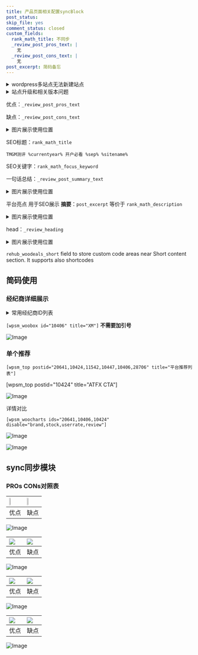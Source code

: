 ```yaml
---
title: 产品页面相关配置syncBlock
post_status: 
skip_file: yes
comment_status: closed
custom_fields:
  rank_math_title: 不同步
  _review_post_pros_text: |
    无
  _review_post_cons_text: |
    无
post_excerpt: 简码备忘
---
```

<details><summary>wordpress多站点无法新建站点</summary>

<li>和报错需要清理cookies一样的原因</li>
<li>wp-config.php里面<code>define( 'SUBDOMAIN_INSTALL', false );//子域名安装</code></li>
<li>新建子站点是用<code>define( 'SUBDOMAIN_INSTALL', true);//子域名安装</code> 完成以后，改成<code>false</code></li>
</details>

<details><summary>站点升级和相关版本问题</summary>

<p>wordpress：5.9.9
woocommerce：7.5.1
出现问题的地方：主题选项里面>><strong>Product layout >>compact style</strong></p>
<p>如何出现没有用过的字段 导致无法保存。先导出配置 然后进行修改，后面再次恢复即可。</p>
<p>出现部分字段无法显示时，需要返回默认布局后，对产品进行保存就好了。</p>
<p></p>
</details>

优点：`_review_post_pros_text`

缺点：`_review_post_cons_text`

<details><summary>图片展示使用位置</summary>

<img src="https://prod-files-secure.s3.us-west-2.amazonaws.com/39ed1227-6d7d-4570-be36-9ccd4a2c4241/f51d3d83-55d4-4bdf-9604-f37ec77ab556/Untitled.png?X-Amz-Algorithm=AWS4-HMAC-SHA256&X-Amz-Content-Sha256=UNSIGNED-PAYLOAD&X-Amz-Credential=ASIAZI2LB4663B5CBNLM%2F20250214%2Fus-west-2%2Fs3%2Faws4_request&X-Amz-Date=20250214T225519Z&X-Amz-Expires=3600&X-Amz-Security-Token=IQoJb3JpZ2luX2VjEA4aCXVzLXdlc3QtMiJGMEQCIAqIiperjlw%2BQ1jCpcIMJ2ebDQAqXVqYg8YQpfMcETvNAiAyl4COb4GvQwztm6f8qajS2QiaTxl4S6q7Jfx2CG2eXir%2FAwg3EAAaDDYzNzQyMzE4MzgwNSIMNVgzVI2BLcx3NP4iKtwD3W5g6eLcnI9ipQtqw1UHJX1ZcGJPXK4zJtKn7jOcavZRj451JsZugZ0HlshvBgdETFR%2BXi7UfqcRiV6kVXTYm7V%2Fcc%2FF9nACQWw10A0XHkJnLt%2FQn73GlA8SE8ZhPxtwyj%2FgzLnJzy8QYpTOFK8zINCBODQWgXxGs9td86rhESuGIVuOekvF90IAD4xZeu%2BFhIIEfX%2BC%2Fh%2BVMISsECxeSrzkP7v7GwLjfetJBkLZbKLd3qTWLiYU4kmyi2DstDhC%2FvcmHMZYUX0AXqMEUdxaH6vMk2Wg3Tp0vb7rzLap1%2Bhb4akeqazixFFVNiHXFi5EQdyuCMJy7G8v2RQbstZddldcrh9z3iemkIOYCKfJlt%2Bcl8r6pYbMrgpDKaCyyPJfe54FC6WaRPPY9Ev0CO0Ei6XNqxhihzEhGuFLqZkpxHr1aP9Knb8C6d40H%2BFbt%2FdZzJ6QKCf%2B8HSXnruKg6ijk5XHWka1nQ73fQ%2BNlAvsqFVonyyCOfIt7g%2BVQVVOdZXGtGLp%2BnBaEQzotyOW7LfJzQrXqBgEk0U4RZ4d5Yn4df%2BGvIvz9fDNrIDzC6nQiI5IKuO7dJz8X6ZQo%2Ba%2F0Zoxk4x8xIB0%2BSYv2GBnjjBsMcd7EiHXiYm%2BMVx9p%2Fkw0vm%2BvQY6pgGACDHPsIEemI7xUUe1eEyx%2BLulhT%2FB2u%2BbhwXTdsCv23rLFxhpzCpu5RLu3LsNEz5yKNWYNkzJlYdlJrV6VgDMAryurgmYxKhWQ4gA7396HdcqlMyc47dNpPicSBXXOlMX2JpbEXHu0FfO7uNudn%2FP8byFpKqyl4e85fwiB%2Bw5LqeKf8T8%2Fz470mqHs7TGS6k0olfVgxxGX2qyO%2FceC3Uj32Orzja2&X-Amz-Signature=81f4d425811723e3da3212aa09409161804984b82a7a99e8a9adbc18e4e994bf&X-Amz-SignedHeaders=host&x-id=GetObject" alt="Image">
</details>

SEO标题：`rank_math_title`

`TMGM测评 %currentyear% 开户必看 %sep% %sitename%`

SEO关键字：`rank_math_focus_keyword`

一句话总结：`_review_post_summary_text`

<details><summary>图片展示使用位置</summary>

<img src="https://prod-files-secure.s3.us-west-2.amazonaws.com/39ed1227-6d7d-4570-be36-9ccd4a2c4241/4b96a922-296c-4f4e-8630-d1c870cbce01/Untitled.png?X-Amz-Algorithm=AWS4-HMAC-SHA256&X-Amz-Content-Sha256=UNSIGNED-PAYLOAD&X-Amz-Credential=ASIAZI2LB46672JDBPVA%2F20250214%2Fus-west-2%2Fs3%2Faws4_request&X-Amz-Date=20250214T225519Z&X-Amz-Expires=3600&X-Amz-Security-Token=IQoJb3JpZ2luX2VjEA4aCXVzLXdlc3QtMiJIMEYCIQDX2iGQNqDxCJkGdWpDfzCYt%2BwOBEIf0JAoL2KgZShy3gIhAMUyVNdItk0l%2FdiuN6Jdiq5ka1uBzgKNSOYYrxZ8kiJRKv8DCDcQABoMNjM3NDIzMTgzODA1IgyLyhcBy%2FCbY87nvp8q3AO02HNro3q834E0%2FaREzvBMM5GHSrIcvA%2FttlGrPUV1w%2F%2BAkTwg62PTVI44Xy8iecOLSCoZT9Z6BUvcgoG8OFzHoFzh56m7Nv7V22ad1Z%2Bs7vaTRHMGhCyNr1t5fl6LvG%2Fna48b0hNL1or65JtxrIdeotF7jIoKaR0A60bksYLX%2B4PxhjKsZ5BHermHT6brVvnizQN5PoQV2lNgt18dRgVIbNT3660aTIyece7YO6gYum%2BTld2%2B%2BCGMAowqE2K11uxTNS5IlnHPNAnliSNzuYC1UjKj1%2BI9qBs1EB053xNDF7YpdGqgQw66IcZxNJ2zwbeBrEbwIMTm474%2FevxjTFa0P%2FgyHnlQpMrEj0VmzLS3YI3TSDH8GO9CSYF5eDyJ%2ByemWn%2BYSsFgsla8DFqdCbqD9MaTJ1wFg6Rp28Xj3bOfZ%2BsXY5rg9nloqEEu938eZdFhp8TOCw4QpHjFJrB3AFfEVpxyGvLcCWP6oandPsfHsZcRu%2FEexDQfnBhXzN9%2B4Hry3Tk%2FUKg0Pey9bjjPjJ6HdpZaTh12QrhQZ3aYMjN3PqNDwJQML5uE0A7EjeUg4uFtHEc0jh0hdXH3aQfpaPWfUvSEJy6L5erYjmiMoXlBdIHxB41ZYMWyluxHrTD1%2Bb69BjqkAVYSNVtq9%2FKCw0FwgJH2xxef4K9Gwm5PmUBwXPKgO%2FZBoKlD5NBNluDTMwQMuxWsYSJA9ou338qPjrYQkhDTykNOi7LNTDKQgF%2FK%2FMqKZs36bjRn3vtu%2FCZplSQIWLpKYZ9BHln2oKjL0BPu9LtMA6A6p3%2Bp5Ac0BFTG3oF9TizOsQhFQjRQzprHS45V1xqKEvoH3bG2YE1F8Q82zJGh8ROJtZBX&X-Amz-Signature=9d17994bb640c1198aa4fa3f1704cb07900a9fffbd28d53cbdff6aac4edb385f&X-Amz-SignedHeaders=host&x-id=GetObject" alt="Image">
</details>

平台亮点 用于SEO展示 **摘要**：`post_excerpt`  等价于 `rank_math_description`

<details><summary>图片展示使用位置</summary>

<img src="https://prod-files-secure.s3.us-west-2.amazonaws.com/39ed1227-6d7d-4570-be36-9ccd4a2c4241/1ee11f63-b60a-4dfe-a7a7-d58ff23b5d88/Untitled.png?X-Amz-Algorithm=AWS4-HMAC-SHA256&X-Amz-Content-Sha256=UNSIGNED-PAYLOAD&X-Amz-Credential=ASIAZI2LB466RMHMR4EH%2F20250214%2Fus-west-2%2Fs3%2Faws4_request&X-Amz-Date=20250214T225520Z&X-Amz-Expires=3600&X-Amz-Security-Token=IQoJb3JpZ2luX2VjEA4aCXVzLXdlc3QtMiJHMEUCIEv7U1yqzJfhwn83eB0%2B32FokU40eN%2FtEOkd20bOBzGJAiEAgzWA93op6NjWHXjgr5BMhEM%2FOBG%2BiBc8VMtklc9Qquoq%2FwMINxAAGgw2Mzc0MjMxODM4MDUiDKe4H5lcM5ZkKUEghyrcAwQVg2iOUHcbjRZYTjmLtVJL%2BYtSs9qpoyPviyug7GjoDNOF4fMq4bm7yYgdUfQr6hkOjgYdzFsRChhxaqDd1HPkbeXmam04IpvdayPiNNYVrqlKbdXDUp8eccBJGLLN%2FUSxEgCtTegFaviPWugftcOWoLxBmtk9W%2FqAJzWO3nLIZrUK%2FhG%2BBFSoEqAJa3WqbyvfENFfTOFVK%2FcwLqAYZMDue%2BzLfEqv2mSTGxQMaWAQzrdTOnZJd0RZ%2FSSk8wjfDrR5kdBNp%2BSEox1dhfv%2BJLcEqV%2FfQ2vsseB%2BTG2ssMC4wSDegg7SDqWmCzzB0F%2FPADEal4ra2SbbbL2MsUtZqnLZqDUgJeZwXsfpHWcsyQDaSSVXXL%2BYpjiR1AzvC9LC8wMVBi8MBFOUK%2Fm6mRCBkUiBDJRaI7SFG5w5%2FEUdnyryEvB%2F8eXyCyU%2B06Hz6jEbzxHSocPMw9QqSzXz2G7fa%2F1XNVbSjIJn4zNXtzskUX3yxcsb0hp8Y3%2BpWYiC9B1Pv392HW1C1k%2BNPPfYg2Zrv4bMHaZTq2zCJ7y26Fax8Zxmcgbj8r56RphhuJPtR0nkaOCeWBz4RL9oPND%2FDmu0du5TcRsWKBvi6CQPecCH6EesGdmJ4%2BgZGfT4Ysv5MK36vr0GOqUBNlZfKwtAlz9F1Oyg44avljmj9fPyUYlkyoaMWooclEtIAH5E0bL%2BWm1BAfa0WhdqZz8NeWrxEVPO%2B6YaTqwbbu5s92Gp%2BRoSSnerE63mNFYv%2F%2FDYWItcWt3LkYELiBcQLl36InWqqb4LryREvxtswQO%2FU5B7OuZnTw4Kel0nb4JDUN%2FidhhzN%2BLfedkz7W%2FZC8DXWHjrsqX8PSfseJ9PkNr8yRHr&X-Amz-Signature=7791b7519af367edf8817128e0d6ce03a1a8ff4defcbc933c061c32e9fb0994c&X-Amz-SignedHeaders=host&x-id=GetObject" alt="Image">
<img src="https://prod-files-secure.s3.us-west-2.amazonaws.com/39ed1227-6d7d-4570-be36-9ccd4a2c4241/ad4118b5-78d8-4fbe-801e-3b29b5d99c01/Untitled.png?X-Amz-Algorithm=AWS4-HMAC-SHA256&X-Amz-Content-Sha256=UNSIGNED-PAYLOAD&X-Amz-Credential=ASIAZI2LB466RMHMR4EH%2F20250214%2Fus-west-2%2Fs3%2Faws4_request&X-Amz-Date=20250214T225520Z&X-Amz-Expires=3600&X-Amz-Security-Token=IQoJb3JpZ2luX2VjEA4aCXVzLXdlc3QtMiJHMEUCIEv7U1yqzJfhwn83eB0%2B32FokU40eN%2FtEOkd20bOBzGJAiEAgzWA93op6NjWHXjgr5BMhEM%2FOBG%2BiBc8VMtklc9Qquoq%2FwMINxAAGgw2Mzc0MjMxODM4MDUiDKe4H5lcM5ZkKUEghyrcAwQVg2iOUHcbjRZYTjmLtVJL%2BYtSs9qpoyPviyug7GjoDNOF4fMq4bm7yYgdUfQr6hkOjgYdzFsRChhxaqDd1HPkbeXmam04IpvdayPiNNYVrqlKbdXDUp8eccBJGLLN%2FUSxEgCtTegFaviPWugftcOWoLxBmtk9W%2FqAJzWO3nLIZrUK%2FhG%2BBFSoEqAJa3WqbyvfENFfTOFVK%2FcwLqAYZMDue%2BzLfEqv2mSTGxQMaWAQzrdTOnZJd0RZ%2FSSk8wjfDrR5kdBNp%2BSEox1dhfv%2BJLcEqV%2FfQ2vsseB%2BTG2ssMC4wSDegg7SDqWmCzzB0F%2FPADEal4ra2SbbbL2MsUtZqnLZqDUgJeZwXsfpHWcsyQDaSSVXXL%2BYpjiR1AzvC9LC8wMVBi8MBFOUK%2Fm6mRCBkUiBDJRaI7SFG5w5%2FEUdnyryEvB%2F8eXyCyU%2B06Hz6jEbzxHSocPMw9QqSzXz2G7fa%2F1XNVbSjIJn4zNXtzskUX3yxcsb0hp8Y3%2BpWYiC9B1Pv392HW1C1k%2BNPPfYg2Zrv4bMHaZTq2zCJ7y26Fax8Zxmcgbj8r56RphhuJPtR0nkaOCeWBz4RL9oPND%2FDmu0du5TcRsWKBvi6CQPecCH6EesGdmJ4%2BgZGfT4Ysv5MK36vr0GOqUBNlZfKwtAlz9F1Oyg44avljmj9fPyUYlkyoaMWooclEtIAH5E0bL%2BWm1BAfa0WhdqZz8NeWrxEVPO%2B6YaTqwbbu5s92Gp%2BRoSSnerE63mNFYv%2F%2FDYWItcWt3LkYELiBcQLl36InWqqb4LryREvxtswQO%2FU5B7OuZnTw4Kel0nb4JDUN%2FidhhzN%2BLfedkz7W%2FZC8DXWHjrsqX8PSfseJ9PkNr8yRHr&X-Amz-Signature=4785b0bf34b5a2d026118e3c2619ca8e6e037ac7c8d6337d02a15317b1517c13&X-Amz-SignedHeaders=host&x-id=GetObject" alt="Image">
<img src="https://prod-files-secure.s3.us-west-2.amazonaws.com/39ed1227-6d7d-4570-be36-9ccd4a2c4241/a38cf7c9-a79c-4b64-9e94-13589fe0758b/Untitled.png?X-Amz-Algorithm=AWS4-HMAC-SHA256&X-Amz-Content-Sha256=UNSIGNED-PAYLOAD&X-Amz-Credential=ASIAZI2LB466RMHMR4EH%2F20250214%2Fus-west-2%2Fs3%2Faws4_request&X-Amz-Date=20250214T225520Z&X-Amz-Expires=3600&X-Amz-Security-Token=IQoJb3JpZ2luX2VjEA4aCXVzLXdlc3QtMiJHMEUCIEv7U1yqzJfhwn83eB0%2B32FokU40eN%2FtEOkd20bOBzGJAiEAgzWA93op6NjWHXjgr5BMhEM%2FOBG%2BiBc8VMtklc9Qquoq%2FwMINxAAGgw2Mzc0MjMxODM4MDUiDKe4H5lcM5ZkKUEghyrcAwQVg2iOUHcbjRZYTjmLtVJL%2BYtSs9qpoyPviyug7GjoDNOF4fMq4bm7yYgdUfQr6hkOjgYdzFsRChhxaqDd1HPkbeXmam04IpvdayPiNNYVrqlKbdXDUp8eccBJGLLN%2FUSxEgCtTegFaviPWugftcOWoLxBmtk9W%2FqAJzWO3nLIZrUK%2FhG%2BBFSoEqAJa3WqbyvfENFfTOFVK%2FcwLqAYZMDue%2BzLfEqv2mSTGxQMaWAQzrdTOnZJd0RZ%2FSSk8wjfDrR5kdBNp%2BSEox1dhfv%2BJLcEqV%2FfQ2vsseB%2BTG2ssMC4wSDegg7SDqWmCzzB0F%2FPADEal4ra2SbbbL2MsUtZqnLZqDUgJeZwXsfpHWcsyQDaSSVXXL%2BYpjiR1AzvC9LC8wMVBi8MBFOUK%2Fm6mRCBkUiBDJRaI7SFG5w5%2FEUdnyryEvB%2F8eXyCyU%2B06Hz6jEbzxHSocPMw9QqSzXz2G7fa%2F1XNVbSjIJn4zNXtzskUX3yxcsb0hp8Y3%2BpWYiC9B1Pv392HW1C1k%2BNPPfYg2Zrv4bMHaZTq2zCJ7y26Fax8Zxmcgbj8r56RphhuJPtR0nkaOCeWBz4RL9oPND%2FDmu0du5TcRsWKBvi6CQPecCH6EesGdmJ4%2BgZGfT4Ysv5MK36vr0GOqUBNlZfKwtAlz9F1Oyg44avljmj9fPyUYlkyoaMWooclEtIAH5E0bL%2BWm1BAfa0WhdqZz8NeWrxEVPO%2B6YaTqwbbu5s92Gp%2BRoSSnerE63mNFYv%2F%2FDYWItcWt3LkYELiBcQLl36InWqqb4LryREvxtswQO%2FU5B7OuZnTw4Kel0nb4JDUN%2FidhhzN%2BLfedkz7W%2FZC8DXWHjrsqX8PSfseJ9PkNr8yRHr&X-Amz-Signature=c18f54c7f231946c7e37e84ac1db27eec7781282bf698000dfd27e597a617201&X-Amz-SignedHeaders=host&x-id=GetObject" alt="Image">
<img src="https://prod-files-secure.s3.us-west-2.amazonaws.com/39ed1227-6d7d-4570-be36-9ccd4a2c4241/7da6fc1e-d2ac-42ae-8c75-cb5749aa18f6/Untitled.png?X-Amz-Algorithm=AWS4-HMAC-SHA256&X-Amz-Content-Sha256=UNSIGNED-PAYLOAD&X-Amz-Credential=ASIAZI2LB466RMHMR4EH%2F20250214%2Fus-west-2%2Fs3%2Faws4_request&X-Amz-Date=20250214T225520Z&X-Amz-Expires=3600&X-Amz-Security-Token=IQoJb3JpZ2luX2VjEA4aCXVzLXdlc3QtMiJHMEUCIEv7U1yqzJfhwn83eB0%2B32FokU40eN%2FtEOkd20bOBzGJAiEAgzWA93op6NjWHXjgr5BMhEM%2FOBG%2BiBc8VMtklc9Qquoq%2FwMINxAAGgw2Mzc0MjMxODM4MDUiDKe4H5lcM5ZkKUEghyrcAwQVg2iOUHcbjRZYTjmLtVJL%2BYtSs9qpoyPviyug7GjoDNOF4fMq4bm7yYgdUfQr6hkOjgYdzFsRChhxaqDd1HPkbeXmam04IpvdayPiNNYVrqlKbdXDUp8eccBJGLLN%2FUSxEgCtTegFaviPWugftcOWoLxBmtk9W%2FqAJzWO3nLIZrUK%2FhG%2BBFSoEqAJa3WqbyvfENFfTOFVK%2FcwLqAYZMDue%2BzLfEqv2mSTGxQMaWAQzrdTOnZJd0RZ%2FSSk8wjfDrR5kdBNp%2BSEox1dhfv%2BJLcEqV%2FfQ2vsseB%2BTG2ssMC4wSDegg7SDqWmCzzB0F%2FPADEal4ra2SbbbL2MsUtZqnLZqDUgJeZwXsfpHWcsyQDaSSVXXL%2BYpjiR1AzvC9LC8wMVBi8MBFOUK%2Fm6mRCBkUiBDJRaI7SFG5w5%2FEUdnyryEvB%2F8eXyCyU%2B06Hz6jEbzxHSocPMw9QqSzXz2G7fa%2F1XNVbSjIJn4zNXtzskUX3yxcsb0hp8Y3%2BpWYiC9B1Pv392HW1C1k%2BNPPfYg2Zrv4bMHaZTq2zCJ7y26Fax8Zxmcgbj8r56RphhuJPtR0nkaOCeWBz4RL9oPND%2FDmu0du5TcRsWKBvi6CQPecCH6EesGdmJ4%2BgZGfT4Ysv5MK36vr0GOqUBNlZfKwtAlz9F1Oyg44avljmj9fPyUYlkyoaMWooclEtIAH5E0bL%2BWm1BAfa0WhdqZz8NeWrxEVPO%2B6YaTqwbbu5s92Gp%2BRoSSnerE63mNFYv%2F%2FDYWItcWt3LkYELiBcQLl36InWqqb4LryREvxtswQO%2FU5B7OuZnTw4Kel0nb4JDUN%2FidhhzN%2BLfedkz7W%2FZC8DXWHjrsqX8PSfseJ9PkNr8yRHr&X-Amz-Signature=a3c9a09e1af5a32db660a207781a542cba5fa4df8899cddb5d078c361cda6674&X-Amz-SignedHeaders=host&x-id=GetObject" alt="Image">
<img src="https://prod-files-secure.s3.us-west-2.amazonaws.com/39ed1227-6d7d-4570-be36-9ccd4a2c4241/7e97f40a-eaee-47f5-b2f9-475f96808fa7/Untitled.png?X-Amz-Algorithm=AWS4-HMAC-SHA256&X-Amz-Content-Sha256=UNSIGNED-PAYLOAD&X-Amz-Credential=ASIAZI2LB466RMHMR4EH%2F20250214%2Fus-west-2%2Fs3%2Faws4_request&X-Amz-Date=20250214T225520Z&X-Amz-Expires=3600&X-Amz-Security-Token=IQoJb3JpZ2luX2VjEA4aCXVzLXdlc3QtMiJHMEUCIEv7U1yqzJfhwn83eB0%2B32FokU40eN%2FtEOkd20bOBzGJAiEAgzWA93op6NjWHXjgr5BMhEM%2FOBG%2BiBc8VMtklc9Qquoq%2FwMINxAAGgw2Mzc0MjMxODM4MDUiDKe4H5lcM5ZkKUEghyrcAwQVg2iOUHcbjRZYTjmLtVJL%2BYtSs9qpoyPviyug7GjoDNOF4fMq4bm7yYgdUfQr6hkOjgYdzFsRChhxaqDd1HPkbeXmam04IpvdayPiNNYVrqlKbdXDUp8eccBJGLLN%2FUSxEgCtTegFaviPWugftcOWoLxBmtk9W%2FqAJzWO3nLIZrUK%2FhG%2BBFSoEqAJa3WqbyvfENFfTOFVK%2FcwLqAYZMDue%2BzLfEqv2mSTGxQMaWAQzrdTOnZJd0RZ%2FSSk8wjfDrR5kdBNp%2BSEox1dhfv%2BJLcEqV%2FfQ2vsseB%2BTG2ssMC4wSDegg7SDqWmCzzB0F%2FPADEal4ra2SbbbL2MsUtZqnLZqDUgJeZwXsfpHWcsyQDaSSVXXL%2BYpjiR1AzvC9LC8wMVBi8MBFOUK%2Fm6mRCBkUiBDJRaI7SFG5w5%2FEUdnyryEvB%2F8eXyCyU%2B06Hz6jEbzxHSocPMw9QqSzXz2G7fa%2F1XNVbSjIJn4zNXtzskUX3yxcsb0hp8Y3%2BpWYiC9B1Pv392HW1C1k%2BNPPfYg2Zrv4bMHaZTq2zCJ7y26Fax8Zxmcgbj8r56RphhuJPtR0nkaOCeWBz4RL9oPND%2FDmu0du5TcRsWKBvi6CQPecCH6EesGdmJ4%2BgZGfT4Ysv5MK36vr0GOqUBNlZfKwtAlz9F1Oyg44avljmj9fPyUYlkyoaMWooclEtIAH5E0bL%2BWm1BAfa0WhdqZz8NeWrxEVPO%2B6YaTqwbbu5s92Gp%2BRoSSnerE63mNFYv%2F%2FDYWItcWt3LkYELiBcQLl36InWqqb4LryREvxtswQO%2FU5B7OuZnTw4Kel0nb4JDUN%2FidhhzN%2BLfedkz7W%2FZC8DXWHjrsqX8PSfseJ9PkNr8yRHr&X-Amz-Signature=5086570a17756b165163d3fc351b578548930e7e4d6377cdbea60a6c21a7887e&X-Amz-SignedHeaders=host&x-id=GetObject" alt="Image">
</details>

head：`_review_heading`

<details><summary>图片展示使用位置</summary>

<img src="https://prod-files-secure.s3.us-west-2.amazonaws.com/39ed1227-6d7d-4570-be36-9ccd4a2c4241/3a4650ad-9887-415c-889a-edd51fa54f27/Untitled.png?X-Amz-Algorithm=AWS4-HMAC-SHA256&X-Amz-Content-Sha256=UNSIGNED-PAYLOAD&X-Amz-Credential=ASIAZI2LB4663ZXQWIDD%2F20250214%2Fus-west-2%2Fs3%2Faws4_request&X-Amz-Date=20250214T225520Z&X-Amz-Expires=3600&X-Amz-Security-Token=IQoJb3JpZ2luX2VjEA4aCXVzLXdlc3QtMiJIMEYCIQCRYm6i0hququS%2BO95u9%2BxGBeTEUIiukazB7hOpQUvOCwIhAJq88K%2BaX60yX2L0pZLgSjSbdGaqKEJrtEa9SLzqirCpKv8DCDcQABoMNjM3NDIzMTgzODA1Igz1I5bkP4OFEFo8JZYq3APBUVzcggWDQIyEfWc%2BEb%2Fit6xzzIdiSPWmquEVRIzLOqWnti%2BQ25yTlVOoT7cZZZw8%2FdBSlqKl6WIXUAywZpamEUu11Gpn4VgrP%2BYdv%2FjbezjVjkQfYA4C28lBThBYzj9IlMTWM8bnHT%2B%2Fbcd2YdtWXM3zjtIy2t5Yw0EFs7RzBAKzi9X%2FNUgCZIjKR%2BWXqYj8I50LCPEEDoYFL0X5jhwAM5dTQvSo8olkJqmA3KahOWcb3fqPebCnB4jyld%2Bd%2FBWhRP72TDUMyHc2KGLEUTr3XwE4Gdvsmav335fDWe7ApChM5yHqa7ub29cLUuprMd8PJvDT5fKZ2rWOd1jn%2F6yUivc48jLJUTxmivaIikgls%2BePcpZhcLrhXuCz6URTpLyhAPP%2FT1yvL8LVohqsWK3Rbg8IEkIwSzsD9p3xqFzRNVsKqp4DnyitkG21BHsBJCx2OVvwp9b8L3Yjamir7SihHj1%2Bhr%2FvLFPhbvHZDmm3%2F2QOP28tBaLe1QRhnRPG%2F17%2F116oXfG835y7OTpgc79buNhaRxGjwbc525MhfHTBBcWF5KfO%2BEPe8OidZGvQGRUUJgcKWwmN1ieiXYFCq7FRgbljTpJ5ThXzOneXWDHdcmJFw4OLR%2BHXP%2FJvHDCd%2Br69BjqkASzsXDVX3nk6G8bhAU%2BOCuxFr0IgIbva9DdasQCXFaNHfF6EV2xDOf64bjCrUrqiGJfDV26bGZz%2BcHV%2B6PkwcSK1PDms3DFNCn6HuXtwXt%2FiOMzTCs8lLku5w7b2Dy1EFTzYLWZw4mNT8noz15TCdKRsmw6aA0ZXh1bAq2tRrvneu6u6D8j9Ll%2BdOjL5BkSoBG5O9Gd1masR9MfjD0saeEoKqa6X&X-Amz-Signature=1809b859b1555f2ce6fcb9874d8a7e2376fd2185334c162a30dedd1f353c8685&X-Amz-SignedHeaders=host&x-id=GetObject" alt="Image">
</details>

`rehub_woodeals_short`	field to store custom code areas near Short content section. It supports also shortcodes



## 简码使用

### 经纪商详细展示

<details><summary>常用经纪商ID列表</summary>

<pre><code class="php">嘉盛 ===> 20641  [wpsm_woobox id="20641" title="嘉盛"]
易信easymarkets ===> 11542  [wpsm_woobox id="11542" title="易信easymarkets"]
ATFX外汇 ===> 10424  [wpsm_woobox id="10424" title="ATFX"]
XM ===> 10406  [wpsm_woobox id="10406" title="XM"]
TMGM ===> 29622  [wpsm_woobox id="29622" title="TMGM"]
HYCM ===> 10447  [wpsm_woobox id="10447" title="HYCM"]
fpmarkets澳福外汇 ===> 20639  [wpsm_woobox id="20639" title="fpmarkets澳福外汇"]</code></pre>
</details>

`[wpsm_woobox id="10406" title="XM"]` **不需要加引号**

![Image](https://prod-files-secure.s3.us-west-2.amazonaws.com/39ed1227-6d7d-4570-be36-9ccd4a2c4241/4f898f9d-0fa7-4e43-acd3-ac6bc7be575a/Untitled.png?X-Amz-Algorithm=AWS4-HMAC-SHA256&X-Amz-Content-Sha256=UNSIGNED-PAYLOAD&X-Amz-Credential=ASIAZI2LB4663LSTIUCD%2F20250214%2Fus-west-2%2Fs3%2Faws4_request&X-Amz-Date=20250214T225518Z&X-Amz-Expires=3600&X-Amz-Security-Token=IQoJb3JpZ2luX2VjEA4aCXVzLXdlc3QtMiJGMEQCIAyW6GdFdYDIh8ClJWw%2FnlTQKMzbzhxs3WV6KwKGGSWsAiBqXmwre24awv0ftsud8uK9Abbgpifm68kLddlAjGFNbSr%2FAwg3EAAaDDYzNzQyMzE4MzgwNSIMLschp4W9watVwYQrKtwDJsqea1fBwuMtHiwQq8slXvove%2Foh7RqIXWQYmVvs0tjG83uYNpcRzKt%2BNkS%2BXQ%2BZnCw5mI4LQX1ucX6ZR0bAV6sLHylT1RZ9Gcc1q3xTspj8mNSWlHlXd54bTL5ZAz0PpMBOM9IRMJ3LoanWnlLWLNwYJjvTqVHZzJHlRfu0T3174qdwqkLAa36TeGVNppEg2ommPXAFFLNcQFnq0pOIrZjz9%2BMz6zU2b68x4Vf5rtxAPpgQi7XRAfP95Kw0PbWQjXAp7%2FI20KO0UQJP%2B1OsHu5BK4XBQ2aWZBpyBK5mXLsBzYZXK5yevDajXToXEAlD63b6%2F4c7EVR0ErdCih5lwgUuRNPlbCjxTzmutzj2%2FvtDQ3Detn1LUzGDmD0AN6zDYSEpjEAaAFXEOdoxwpu%2FGEwsqTeKWWOy0MfjbiiItJ6yPVD028YbcSPL4DIFkda2w84G%2FkF%2FYxBXtEnwo6cIL52ifUzV8BTEADhPJHhs45RQ825Lebnqt1JBWp2wo%2FapLk%2FUaewl%2F%2BZf%2BemXqLqsR4lDP7uOxsYeetW8CqDC3uICNDsSh5oxUYABYsAkQfz8ff2ZccjNyJjtAo6BlSMFMsS9xFDH2b4fZiwAmdazUYE9E6er%2B%2FPxxbgdbCMwlPq%2BvQY6pgFxzIcWDMdFoMs%2BLAGOBRe04pa4pnMtKOtR0e8kZUmtbtLfJ0WrVecqC0Vwr%2FQ2E2NHOg2njTUpRSo4y2IbTE8pd3VEG6%2BzdWJHd7D7Fk11fJlIca0NuI63S0Kcx7awYjB%2BaA3Tb%2FsRueL1NoJJK2FFlIN5BU5VJ3WM0vMD9qRiRh8eW4AF3fb8FUzQPdPm1eBpOZd3YAwKxjM7pbCPZwE5NyBMaEAz&X-Amz-Signature=2aa2c0ab893d1d86d9e4f5927727e1587a0c70c25ca6b01294194414c1237914&X-Amz-SignedHeaders=host&x-id=GetObject)

### 单个推荐
`[wpsm_top postid="20641,10424,11542,10447,10406,28706" title="平台推荐列表"]`

[wpsm_top postid="10424" title="ATFX CTA"]

![Image](https://prod-files-secure.s3.us-west-2.amazonaws.com/39ed1227-6d7d-4570-be36-9ccd4a2c4241/5ac620dc-51a8-48b6-b55d-91f47299193c/Untitled.png?X-Amz-Algorithm=AWS4-HMAC-SHA256&X-Amz-Content-Sha256=UNSIGNED-PAYLOAD&X-Amz-Credential=ASIAZI2LB4663LSTIUCD%2F20250214%2Fus-west-2%2Fs3%2Faws4_request&X-Amz-Date=20250214T225518Z&X-Amz-Expires=3600&X-Amz-Security-Token=IQoJb3JpZ2luX2VjEA4aCXVzLXdlc3QtMiJGMEQCIAyW6GdFdYDIh8ClJWw%2FnlTQKMzbzhxs3WV6KwKGGSWsAiBqXmwre24awv0ftsud8uK9Abbgpifm68kLddlAjGFNbSr%2FAwg3EAAaDDYzNzQyMzE4MzgwNSIMLschp4W9watVwYQrKtwDJsqea1fBwuMtHiwQq8slXvove%2Foh7RqIXWQYmVvs0tjG83uYNpcRzKt%2BNkS%2BXQ%2BZnCw5mI4LQX1ucX6ZR0bAV6sLHylT1RZ9Gcc1q3xTspj8mNSWlHlXd54bTL5ZAz0PpMBOM9IRMJ3LoanWnlLWLNwYJjvTqVHZzJHlRfu0T3174qdwqkLAa36TeGVNppEg2ommPXAFFLNcQFnq0pOIrZjz9%2BMz6zU2b68x4Vf5rtxAPpgQi7XRAfP95Kw0PbWQjXAp7%2FI20KO0UQJP%2B1OsHu5BK4XBQ2aWZBpyBK5mXLsBzYZXK5yevDajXToXEAlD63b6%2F4c7EVR0ErdCih5lwgUuRNPlbCjxTzmutzj2%2FvtDQ3Detn1LUzGDmD0AN6zDYSEpjEAaAFXEOdoxwpu%2FGEwsqTeKWWOy0MfjbiiItJ6yPVD028YbcSPL4DIFkda2w84G%2FkF%2FYxBXtEnwo6cIL52ifUzV8BTEADhPJHhs45RQ825Lebnqt1JBWp2wo%2FapLk%2FUaewl%2F%2BZf%2BemXqLqsR4lDP7uOxsYeetW8CqDC3uICNDsSh5oxUYABYsAkQfz8ff2ZccjNyJjtAo6BlSMFMsS9xFDH2b4fZiwAmdazUYE9E6er%2B%2FPxxbgdbCMwlPq%2BvQY6pgFxzIcWDMdFoMs%2BLAGOBRe04pa4pnMtKOtR0e8kZUmtbtLfJ0WrVecqC0Vwr%2FQ2E2NHOg2njTUpRSo4y2IbTE8pd3VEG6%2BzdWJHd7D7Fk11fJlIca0NuI63S0Kcx7awYjB%2BaA3Tb%2FsRueL1NoJJK2FFlIN5BU5VJ3WM0vMD9qRiRh8eW4AF3fb8FUzQPdPm1eBpOZd3YAwKxjM7pbCPZwE5NyBMaEAz&X-Amz-Signature=4b8d25ec3f06f704d33c57767c8a85c8f6c9de8d6fdb1e4a4984de7e0e290061&X-Amz-SignedHeaders=host&x-id=GetObject)

详情对比

`[wpsm_woocharts ids="20641,10406,10424" disable="brand,stock,userrate,review"]`

![Image](https://prod-files-secure.s3.us-west-2.amazonaws.com/39ed1227-6d7d-4570-be36-9ccd4a2c4241/bf3ba45f-b9f3-4295-8aef-b4a495fd25f4/Untitled.png?X-Amz-Algorithm=AWS4-HMAC-SHA256&X-Amz-Content-Sha256=UNSIGNED-PAYLOAD&X-Amz-Credential=ASIAZI2LB4663LSTIUCD%2F20250214%2Fus-west-2%2Fs3%2Faws4_request&X-Amz-Date=20250214T225518Z&X-Amz-Expires=3600&X-Amz-Security-Token=IQoJb3JpZ2luX2VjEA4aCXVzLXdlc3QtMiJGMEQCIAyW6GdFdYDIh8ClJWw%2FnlTQKMzbzhxs3WV6KwKGGSWsAiBqXmwre24awv0ftsud8uK9Abbgpifm68kLddlAjGFNbSr%2FAwg3EAAaDDYzNzQyMzE4MzgwNSIMLschp4W9watVwYQrKtwDJsqea1fBwuMtHiwQq8slXvove%2Foh7RqIXWQYmVvs0tjG83uYNpcRzKt%2BNkS%2BXQ%2BZnCw5mI4LQX1ucX6ZR0bAV6sLHylT1RZ9Gcc1q3xTspj8mNSWlHlXd54bTL5ZAz0PpMBOM9IRMJ3LoanWnlLWLNwYJjvTqVHZzJHlRfu0T3174qdwqkLAa36TeGVNppEg2ommPXAFFLNcQFnq0pOIrZjz9%2BMz6zU2b68x4Vf5rtxAPpgQi7XRAfP95Kw0PbWQjXAp7%2FI20KO0UQJP%2B1OsHu5BK4XBQ2aWZBpyBK5mXLsBzYZXK5yevDajXToXEAlD63b6%2F4c7EVR0ErdCih5lwgUuRNPlbCjxTzmutzj2%2FvtDQ3Detn1LUzGDmD0AN6zDYSEpjEAaAFXEOdoxwpu%2FGEwsqTeKWWOy0MfjbiiItJ6yPVD028YbcSPL4DIFkda2w84G%2FkF%2FYxBXtEnwo6cIL52ifUzV8BTEADhPJHhs45RQ825Lebnqt1JBWp2wo%2FapLk%2FUaewl%2F%2BZf%2BemXqLqsR4lDP7uOxsYeetW8CqDC3uICNDsSh5oxUYABYsAkQfz8ff2ZccjNyJjtAo6BlSMFMsS9xFDH2b4fZiwAmdazUYE9E6er%2B%2FPxxbgdbCMwlPq%2BvQY6pgFxzIcWDMdFoMs%2BLAGOBRe04pa4pnMtKOtR0e8kZUmtbtLfJ0WrVecqC0Vwr%2FQ2E2NHOg2njTUpRSo4y2IbTE8pd3VEG6%2BzdWJHd7D7Fk11fJlIca0NuI63S0Kcx7awYjB%2BaA3Tb%2FsRueL1NoJJK2FFlIN5BU5VJ3WM0vMD9qRiRh8eW4AF3fb8FUzQPdPm1eBpOZd3YAwKxjM7pbCPZwE5NyBMaEAz&X-Amz-Signature=9867d667ea26702a653e013175c26ee8e7d997c14a10b6dad23e7c0f43f1b6a0&X-Amz-SignedHeaders=host&x-id=GetObject)

![Image](https://prod-files-secure.s3.us-west-2.amazonaws.com/39ed1227-6d7d-4570-be36-9ccd4a2c4241/30bc56ef-f383-4b48-9768-2ebc9e436ec0/Untitled.png?X-Amz-Algorithm=AWS4-HMAC-SHA256&X-Amz-Content-Sha256=UNSIGNED-PAYLOAD&X-Amz-Credential=ASIAZI2LB4663LSTIUCD%2F20250214%2Fus-west-2%2Fs3%2Faws4_request&X-Amz-Date=20250214T225518Z&X-Amz-Expires=3600&X-Amz-Security-Token=IQoJb3JpZ2luX2VjEA4aCXVzLXdlc3QtMiJGMEQCIAyW6GdFdYDIh8ClJWw%2FnlTQKMzbzhxs3WV6KwKGGSWsAiBqXmwre24awv0ftsud8uK9Abbgpifm68kLddlAjGFNbSr%2FAwg3EAAaDDYzNzQyMzE4MzgwNSIMLschp4W9watVwYQrKtwDJsqea1fBwuMtHiwQq8slXvove%2Foh7RqIXWQYmVvs0tjG83uYNpcRzKt%2BNkS%2BXQ%2BZnCw5mI4LQX1ucX6ZR0bAV6sLHylT1RZ9Gcc1q3xTspj8mNSWlHlXd54bTL5ZAz0PpMBOM9IRMJ3LoanWnlLWLNwYJjvTqVHZzJHlRfu0T3174qdwqkLAa36TeGVNppEg2ommPXAFFLNcQFnq0pOIrZjz9%2BMz6zU2b68x4Vf5rtxAPpgQi7XRAfP95Kw0PbWQjXAp7%2FI20KO0UQJP%2B1OsHu5BK4XBQ2aWZBpyBK5mXLsBzYZXK5yevDajXToXEAlD63b6%2F4c7EVR0ErdCih5lwgUuRNPlbCjxTzmutzj2%2FvtDQ3Detn1LUzGDmD0AN6zDYSEpjEAaAFXEOdoxwpu%2FGEwsqTeKWWOy0MfjbiiItJ6yPVD028YbcSPL4DIFkda2w84G%2FkF%2FYxBXtEnwo6cIL52ifUzV8BTEADhPJHhs45RQ825Lebnqt1JBWp2wo%2FapLk%2FUaewl%2F%2BZf%2BemXqLqsR4lDP7uOxsYeetW8CqDC3uICNDsSh5oxUYABYsAkQfz8ff2ZccjNyJjtAo6BlSMFMsS9xFDH2b4fZiwAmdazUYE9E6er%2B%2FPxxbgdbCMwlPq%2BvQY6pgFxzIcWDMdFoMs%2BLAGOBRe04pa4pnMtKOtR0e8kZUmtbtLfJ0WrVecqC0Vwr%2FQ2E2NHOg2njTUpRSo4y2IbTE8pd3VEG6%2BzdWJHd7D7Fk11fJlIca0NuI63S0Kcx7awYjB%2BaA3Tb%2FsRueL1NoJJK2FFlIN5BU5VJ3WM0vMD9qRiRh8eW4AF3fb8FUzQPdPm1eBpOZd3YAwKxjM7pbCPZwE5NyBMaEAz&X-Amz-Signature=edf326a382b1a10991a8172dca974f680382a57bbcaada6ec3c95ecb97cb9619&X-Amz-SignedHeaders=host&x-id=GetObject)

## sync同步模块

### PROs CONs对照表

| <img src="https://cdn.ifttt.fun/gh/jarlin8/OSS@main/icons/customize/pros.svg" height="auto" width="37.3%"> | <img src="https://cdn.ifttt.fun/gh/jarlin8/OSS@main/icons/customize/cons.svg" height="auto" width="28.8%"> |
| :--- | :--- |
| 优点 | 缺点 |

![Image](https://prod-files-secure.s3.us-west-2.amazonaws.com/39ed1227-6d7d-4570-be36-9ccd4a2c4241/8742b755-dfb5-4004-9a5f-d6e561664bd8/Untitled.png?X-Amz-Algorithm=AWS4-HMAC-SHA256&X-Amz-Content-Sha256=UNSIGNED-PAYLOAD&X-Amz-Credential=ASIAZI2LB4663LSTIUCD%2F20250214%2Fus-west-2%2Fs3%2Faws4_request&X-Amz-Date=20250214T225518Z&X-Amz-Expires=3600&X-Amz-Security-Token=IQoJb3JpZ2luX2VjEA4aCXVzLXdlc3QtMiJGMEQCIAyW6GdFdYDIh8ClJWw%2FnlTQKMzbzhxs3WV6KwKGGSWsAiBqXmwre24awv0ftsud8uK9Abbgpifm68kLddlAjGFNbSr%2FAwg3EAAaDDYzNzQyMzE4MzgwNSIMLschp4W9watVwYQrKtwDJsqea1fBwuMtHiwQq8slXvove%2Foh7RqIXWQYmVvs0tjG83uYNpcRzKt%2BNkS%2BXQ%2BZnCw5mI4LQX1ucX6ZR0bAV6sLHylT1RZ9Gcc1q3xTspj8mNSWlHlXd54bTL5ZAz0PpMBOM9IRMJ3LoanWnlLWLNwYJjvTqVHZzJHlRfu0T3174qdwqkLAa36TeGVNppEg2ommPXAFFLNcQFnq0pOIrZjz9%2BMz6zU2b68x4Vf5rtxAPpgQi7XRAfP95Kw0PbWQjXAp7%2FI20KO0UQJP%2B1OsHu5BK4XBQ2aWZBpyBK5mXLsBzYZXK5yevDajXToXEAlD63b6%2F4c7EVR0ErdCih5lwgUuRNPlbCjxTzmutzj2%2FvtDQ3Detn1LUzGDmD0AN6zDYSEpjEAaAFXEOdoxwpu%2FGEwsqTeKWWOy0MfjbiiItJ6yPVD028YbcSPL4DIFkda2w84G%2FkF%2FYxBXtEnwo6cIL52ifUzV8BTEADhPJHhs45RQ825Lebnqt1JBWp2wo%2FapLk%2FUaewl%2F%2BZf%2BemXqLqsR4lDP7uOxsYeetW8CqDC3uICNDsSh5oxUYABYsAkQfz8ff2ZccjNyJjtAo6BlSMFMsS9xFDH2b4fZiwAmdazUYE9E6er%2B%2FPxxbgdbCMwlPq%2BvQY6pgFxzIcWDMdFoMs%2BLAGOBRe04pa4pnMtKOtR0e8kZUmtbtLfJ0WrVecqC0Vwr%2FQ2E2NHOg2njTUpRSo4y2IbTE8pd3VEG6%2BzdWJHd7D7Fk11fJlIca0NuI63S0Kcx7awYjB%2BaA3Tb%2FsRueL1NoJJK2FFlIN5BU5VJ3WM0vMD9qRiRh8eW4AF3fb8FUzQPdPm1eBpOZd3YAwKxjM7pbCPZwE5NyBMaEAz&X-Amz-Signature=8e62a41d02a631daa7f1fd62d6c928dc1cc05eba9f2f2eb82dc7c6234fe1b5e7&X-Amz-SignedHeaders=host&x-id=GetObject)

| <img src="https://cdn.ifttt.fun/gh/jarlin8/OSS@main/icons/customize/pros1.svg" height="auto"> | <img src="https://cdn.ifttt.fun/gh/jarlin8/OSS@main/icons/customize/cons1.svg" height="auto"> |
| :--- | :--- |
| 优点 | 缺点 |

![Image](https://prod-files-secure.s3.us-west-2.amazonaws.com/39ed1227-6d7d-4570-be36-9ccd4a2c4241/806358f8-c9c4-4e17-bb35-c6c76a5397a5/Untitled.png?X-Amz-Algorithm=AWS4-HMAC-SHA256&X-Amz-Content-Sha256=UNSIGNED-PAYLOAD&X-Amz-Credential=ASIAZI2LB4663LSTIUCD%2F20250214%2Fus-west-2%2Fs3%2Faws4_request&X-Amz-Date=20250214T225518Z&X-Amz-Expires=3600&X-Amz-Security-Token=IQoJb3JpZ2luX2VjEA4aCXVzLXdlc3QtMiJGMEQCIAyW6GdFdYDIh8ClJWw%2FnlTQKMzbzhxs3WV6KwKGGSWsAiBqXmwre24awv0ftsud8uK9Abbgpifm68kLddlAjGFNbSr%2FAwg3EAAaDDYzNzQyMzE4MzgwNSIMLschp4W9watVwYQrKtwDJsqea1fBwuMtHiwQq8slXvove%2Foh7RqIXWQYmVvs0tjG83uYNpcRzKt%2BNkS%2BXQ%2BZnCw5mI4LQX1ucX6ZR0bAV6sLHylT1RZ9Gcc1q3xTspj8mNSWlHlXd54bTL5ZAz0PpMBOM9IRMJ3LoanWnlLWLNwYJjvTqVHZzJHlRfu0T3174qdwqkLAa36TeGVNppEg2ommPXAFFLNcQFnq0pOIrZjz9%2BMz6zU2b68x4Vf5rtxAPpgQi7XRAfP95Kw0PbWQjXAp7%2FI20KO0UQJP%2B1OsHu5BK4XBQ2aWZBpyBK5mXLsBzYZXK5yevDajXToXEAlD63b6%2F4c7EVR0ErdCih5lwgUuRNPlbCjxTzmutzj2%2FvtDQ3Detn1LUzGDmD0AN6zDYSEpjEAaAFXEOdoxwpu%2FGEwsqTeKWWOy0MfjbiiItJ6yPVD028YbcSPL4DIFkda2w84G%2FkF%2FYxBXtEnwo6cIL52ifUzV8BTEADhPJHhs45RQ825Lebnqt1JBWp2wo%2FapLk%2FUaewl%2F%2BZf%2BemXqLqsR4lDP7uOxsYeetW8CqDC3uICNDsSh5oxUYABYsAkQfz8ff2ZccjNyJjtAo6BlSMFMsS9xFDH2b4fZiwAmdazUYE9E6er%2B%2FPxxbgdbCMwlPq%2BvQY6pgFxzIcWDMdFoMs%2BLAGOBRe04pa4pnMtKOtR0e8kZUmtbtLfJ0WrVecqC0Vwr%2FQ2E2NHOg2njTUpRSo4y2IbTE8pd3VEG6%2BzdWJHd7D7Fk11fJlIca0NuI63S0Kcx7awYjB%2BaA3Tb%2FsRueL1NoJJK2FFlIN5BU5VJ3WM0vMD9qRiRh8eW4AF3fb8FUzQPdPm1eBpOZd3YAwKxjM7pbCPZwE5NyBMaEAz&X-Amz-Signature=5f3c64ef8c07a2e2669e07fd6c2f8f8479efb5525582b35e4ef095ba4cb0ff4b&X-Amz-SignedHeaders=host&x-id=GetObject)

| <img src="https://cdn.ifttt.fun/gh/jarlin8/OSS@main/icons/customize/pros2.svg" height="auto"> | <img src="https://cdn.ifttt.fun/gh/jarlin8/OSS@main/icons/customize/cons2.svg" height="auto"> |
| :--- | :--- |
| 优点 | 缺点 |

![Image](https://prod-files-secure.s3.us-west-2.amazonaws.com/39ed1227-6d7d-4570-be36-9ccd4a2c4241/a9245ec9-70dd-4005-b534-0d54315fc5f3/Untitled.png?X-Amz-Algorithm=AWS4-HMAC-SHA256&X-Amz-Content-Sha256=UNSIGNED-PAYLOAD&X-Amz-Credential=ASIAZI2LB4663LSTIUCD%2F20250214%2Fus-west-2%2Fs3%2Faws4_request&X-Amz-Date=20250214T225518Z&X-Amz-Expires=3600&X-Amz-Security-Token=IQoJb3JpZ2luX2VjEA4aCXVzLXdlc3QtMiJGMEQCIAyW6GdFdYDIh8ClJWw%2FnlTQKMzbzhxs3WV6KwKGGSWsAiBqXmwre24awv0ftsud8uK9Abbgpifm68kLddlAjGFNbSr%2FAwg3EAAaDDYzNzQyMzE4MzgwNSIMLschp4W9watVwYQrKtwDJsqea1fBwuMtHiwQq8slXvove%2Foh7RqIXWQYmVvs0tjG83uYNpcRzKt%2BNkS%2BXQ%2BZnCw5mI4LQX1ucX6ZR0bAV6sLHylT1RZ9Gcc1q3xTspj8mNSWlHlXd54bTL5ZAz0PpMBOM9IRMJ3LoanWnlLWLNwYJjvTqVHZzJHlRfu0T3174qdwqkLAa36TeGVNppEg2ommPXAFFLNcQFnq0pOIrZjz9%2BMz6zU2b68x4Vf5rtxAPpgQi7XRAfP95Kw0PbWQjXAp7%2FI20KO0UQJP%2B1OsHu5BK4XBQ2aWZBpyBK5mXLsBzYZXK5yevDajXToXEAlD63b6%2F4c7EVR0ErdCih5lwgUuRNPlbCjxTzmutzj2%2FvtDQ3Detn1LUzGDmD0AN6zDYSEpjEAaAFXEOdoxwpu%2FGEwsqTeKWWOy0MfjbiiItJ6yPVD028YbcSPL4DIFkda2w84G%2FkF%2FYxBXtEnwo6cIL52ifUzV8BTEADhPJHhs45RQ825Lebnqt1JBWp2wo%2FapLk%2FUaewl%2F%2BZf%2BemXqLqsR4lDP7uOxsYeetW8CqDC3uICNDsSh5oxUYABYsAkQfz8ff2ZccjNyJjtAo6BlSMFMsS9xFDH2b4fZiwAmdazUYE9E6er%2B%2FPxxbgdbCMwlPq%2BvQY6pgFxzIcWDMdFoMs%2BLAGOBRe04pa4pnMtKOtR0e8kZUmtbtLfJ0WrVecqC0Vwr%2FQ2E2NHOg2njTUpRSo4y2IbTE8pd3VEG6%2BzdWJHd7D7Fk11fJlIca0NuI63S0Kcx7awYjB%2BaA3Tb%2FsRueL1NoJJK2FFlIN5BU5VJ3WM0vMD9qRiRh8eW4AF3fb8FUzQPdPm1eBpOZd3YAwKxjM7pbCPZwE5NyBMaEAz&X-Amz-Signature=491821bc72d981fa80be3b23b8a01558bfdcdf8f381f5af09524022e7a81cbb7&X-Amz-SignedHeaders=host&x-id=GetObject)

| <img src="https://cdn.ifttt.fun/gh/jarlin8/OSS@main/icons/customize/pros3.svg" height="auto"> | <img src="https://cdn.ifttt.fun/gh/jarlin8/OSS@main/icons/customize/cons3.svg" height="auto"> |
| :--- | :--- |
| 优点 | 缺点 |

![Image](https://prod-files-secure.s3.us-west-2.amazonaws.com/39ed1227-6d7d-4570-be36-9ccd4a2c4241/e1e580a2-2e5c-4780-9ff4-19c318fc2284/Untitled.png?X-Amz-Algorithm=AWS4-HMAC-SHA256&X-Amz-Content-Sha256=UNSIGNED-PAYLOAD&X-Amz-Credential=ASIAZI2LB4663LSTIUCD%2F20250214%2Fus-west-2%2Fs3%2Faws4_request&X-Amz-Date=20250214T225518Z&X-Amz-Expires=3600&X-Amz-Security-Token=IQoJb3JpZ2luX2VjEA4aCXVzLXdlc3QtMiJGMEQCIAyW6GdFdYDIh8ClJWw%2FnlTQKMzbzhxs3WV6KwKGGSWsAiBqXmwre24awv0ftsud8uK9Abbgpifm68kLddlAjGFNbSr%2FAwg3EAAaDDYzNzQyMzE4MzgwNSIMLschp4W9watVwYQrKtwDJsqea1fBwuMtHiwQq8slXvove%2Foh7RqIXWQYmVvs0tjG83uYNpcRzKt%2BNkS%2BXQ%2BZnCw5mI4LQX1ucX6ZR0bAV6sLHylT1RZ9Gcc1q3xTspj8mNSWlHlXd54bTL5ZAz0PpMBOM9IRMJ3LoanWnlLWLNwYJjvTqVHZzJHlRfu0T3174qdwqkLAa36TeGVNppEg2ommPXAFFLNcQFnq0pOIrZjz9%2BMz6zU2b68x4Vf5rtxAPpgQi7XRAfP95Kw0PbWQjXAp7%2FI20KO0UQJP%2B1OsHu5BK4XBQ2aWZBpyBK5mXLsBzYZXK5yevDajXToXEAlD63b6%2F4c7EVR0ErdCih5lwgUuRNPlbCjxTzmutzj2%2FvtDQ3Detn1LUzGDmD0AN6zDYSEpjEAaAFXEOdoxwpu%2FGEwsqTeKWWOy0MfjbiiItJ6yPVD028YbcSPL4DIFkda2w84G%2FkF%2FYxBXtEnwo6cIL52ifUzV8BTEADhPJHhs45RQ825Lebnqt1JBWp2wo%2FapLk%2FUaewl%2F%2BZf%2BemXqLqsR4lDP7uOxsYeetW8CqDC3uICNDsSh5oxUYABYsAkQfz8ff2ZccjNyJjtAo6BlSMFMsS9xFDH2b4fZiwAmdazUYE9E6er%2B%2FPxxbgdbCMwlPq%2BvQY6pgFxzIcWDMdFoMs%2BLAGOBRe04pa4pnMtKOtR0e8kZUmtbtLfJ0WrVecqC0Vwr%2FQ2E2NHOg2njTUpRSo4y2IbTE8pd3VEG6%2BzdWJHd7D7Fk11fJlIca0NuI63S0Kcx7awYjB%2BaA3Tb%2FsRueL1NoJJK2FFlIN5BU5VJ3WM0vMD9qRiRh8eW4AF3fb8FUzQPdPm1eBpOZd3YAwKxjM7pbCPZwE5NyBMaEAz&X-Amz-Signature=6c2d6f3ee8e57e382f85279110363c42d524e877e0e9ae3a633f63d310df3f2f&X-Amz-SignedHeaders=host&x-id=GetObject)